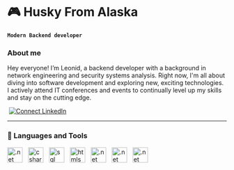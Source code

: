 # 🎮 Husky From Alaska

**`Modern Backend developer`**


### About me
Hey everyone! I’m Leonid, a backend developer with a background in network engineering and security systems analysis. Right now, I'm all about diving into software development and exploring new, exciting technologies. I actively attend IT conferences and events to continually level up my skills and stay on the cutting edge.

<p align="left">
   <img alt="" title="Connect LinkedIn" src="https://custom-icon-badges.demolab.com/badge/Moscow-Russia-purple?style=for-the-badge&logo=location&logoColor=white"/>
   <a href="www.linkedin.com/in/HuskyFromAlaska"><img title="Connect LinkedIn" src="https://custom-icon-badges.demolab.com/badge/-LinkedIn-8182DA?style=for-the-badge&logo=comment-discussion&logoColor=black"/></a>
   <img title "email" src="https://custom-icon-badges.demolab.com/badge/-espnakamura@gmail.com-a18dda?style=for-the-badge&logo=mention&logoColor=white">
   <img title "telegram" src="https://custom-icon-badges.demolab.com/badge/-huskyfromalaska-61de2a?style=for-the-badge&logo=telegram&logoColor=white&color="white">
   
</p>

---

### 🧰 Languages and Tools

<p>
   <img align="left" alt=".net" width="35px" style="padding-right:10"           src="https://cdn.jsdelivr.net/gh/devicons/devicon@latest/icons/dotnetcore/dotnetcore-original.svg" />
   <img align="left" alt="csharp" width="35px" style="padding-right:10"         src="https://cdn.jsdelivr.net/gh/devicons/devicon@latest/icons/csharp/csharp-plain.svg" />
   <img align="left" alt="sql" width="35px" style="padding-right:10"            src="https://cdn.jsdelivr.net/gh/devicons/devicon@latest/icons/postgresql/postgresql-original.svg" />
   <img align="left" alt="htmls" width="35px" style="padding-right:10"          src="https://cdn.jsdelivr.net/gh/devicons/devicon@latest/icons/html5/html5-plain.svg" />
   <img align="left" alt=".net" width="35px" style="padding-right:10"           src="https://cdn.jsdelivr.net/gh/devicons/devicon@latest/icons/css3/css3-plain.svg" />
   <img align="left" alt=".net" width="35px" style="padding-right:10"           src="https://cdn.jsdelivr.net/gh/devicons/devicon@latest/icons/javascript/javascript-plain.svg" />
   <img align="left" alt=".net" width="35px" style="padding-right:10"           src="https://cdn.jsdelivr.net/gh/devicons/devicon@latest/icons/typescript/typescript-plain.svg" />
</p>
<br />


#
          
          
